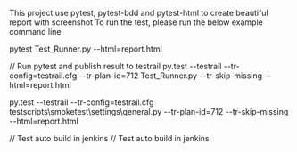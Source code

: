 This project use pytest, pytest-bdd and pytest-html to create beautiful report with screenshot
To run the test, please run the below example command line

pytest Test_Runner.py --html=report.html

// Run pytest and publish result to testrail
py.test --testrail --tr-config=testrail.cfg --tr-plan-id=712 Test_Runner.py --tr-skip-missing --html=report.html

py.test --testrail --tr-config=testrail.cfg testscripts\smoketest\settings\general.py --tr-plan-id=712 --tr-skip-missing --html=report.html

// Test auto build in jenkins
// Test auto build in jenkins